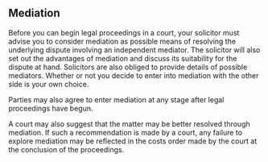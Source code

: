 ##  Mediation

Before you can begin legal proceedings in a court, your solicitor must advise
you to consider mediation as possible means of resolving the underlying
dispute involving an independent mediator. The solicitor will also set out the
advantages of mediation and discuss its suitability for the dispute at hand.
Solicitors are also obliged to provide details of possible mediators. Whether
or not you decide to enter into mediation with the other side is your own
choice.

Parties may also agree to enter mediation at any stage after legal proceedings
have begun.

A court may also suggest that the matter may be better resolved through
mediation. If such a recommendation is made by a court, any failure to explore
mediation may be reflected in the costs order made by the court at the
conclusion of the proceedings.
